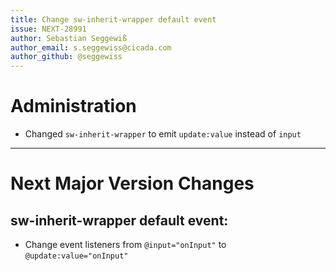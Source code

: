 ```yaml
---
title: Change sw-inherit-wrapper default event
issue: NEXT-28991
author: Sebastian Seggewiß
author_email: s.seggewiss@cicada.com
author_github: @seggewiss
---
```

# Administration
* Changed `sw-inherit-wrapper` to emit `update:value` instead of `input`
___
# Next Major Version Changes
## sw-inherit-wrapper default event:
* Change event listeners from `@input="onInput"` to `@update:value="onInput"`

